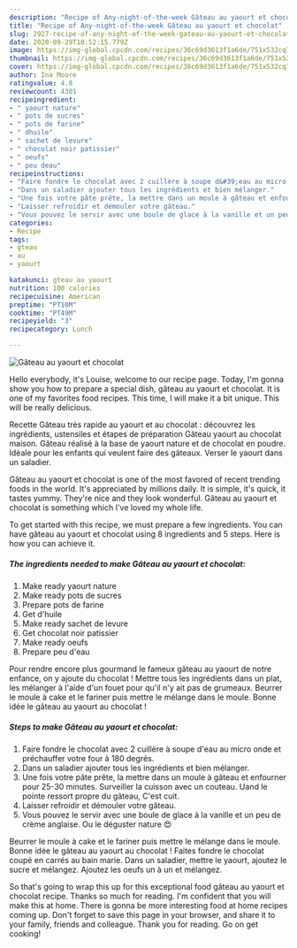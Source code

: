 ```yaml
---
description: "Recipe of Any-night-of-the-week Gâteau au yaourt et chocolat"
title: "Recipe of Any-night-of-the-week Gâteau au yaourt et chocolat"
slug: 2927-recipe-of-any-night-of-the-week-gateau-au-yaourt-et-chocolat
date: 2020-09-29T10:52:15.779Z
image: https://img-global.cpcdn.com/recipes/36c69d3613f1a6de/751x532cq70/gateau-au-yaourt-et-chocolat-photo-principale-de-la-recette.jpg
thumbnail: https://img-global.cpcdn.com/recipes/36c69d3613f1a6de/751x532cq70/gateau-au-yaourt-et-chocolat-photo-principale-de-la-recette.jpg
cover: https://img-global.cpcdn.com/recipes/36c69d3613f1a6de/751x532cq70/gateau-au-yaourt-et-chocolat-photo-principale-de-la-recette.jpg
author: Ina Moore
ratingvalue: 4.8
reviewcount: 4301
recipeingredient:
- " yaourt nature"
- " pots de sucres"
- " pots de farine"
- " dhuile"
- " sachet de levure"
- " chocolat noir patissier"
- " oeufs"
- " peu deau"
recipeinstructions:
- "Faire fondre le chocolat avec 2 cuillère à soupe d&#39;eau au micro onde et préchauffer votre four à 180 degrés."
- "Dans un saladier ajouter tous les ingrédients et bien mélanger."
- "Une fois votre pâte prête, la mettre dans un moule à gâteau et enfourner pour 25-30 minutes. Surveiller la cuisson avec un couteau. Uand le pointe ressort propre du gâteau, C&#39;est cuit."
- "Laisser refroidir et démouler votre gâteau."
- "Vous pouvez le servir avec une boule de glace à la vanille et un peu de crème anglaise. Ou le déguster nature 😍"
categories:
- Recipe
tags:
- gteau
- au
- yaourt

katakunci: gteau au yaourt 
nutrition: 100 calories
recipecuisine: American
preptime: "PT10M"
cooktime: "PT49M"
recipeyield: "3"
recipecategory: Lunch

---
```



![Gâteau au yaourt et chocolat](https://img-global.cpcdn.com/recipes/36c69d3613f1a6de/751x532cq70/gateau-au-yaourt-et-chocolat-photo-principale-de-la-recette.jpg)

Hello everybody, it's Louise, welcome to our recipe page. Today, I'm gonna show you how to prepare a special dish, gâteau au yaourt et chocolat. It is one of my favorites food recipes. This time, I will make it a bit unique. This will be really delicious.

Recette Gâteau très rapide au yaourt et au chocolat : découvrez les ingrédients, ustensiles et étapes de préparation Gâteau yaourt au chocolat maison. Gâteau réalisé à la base de yaourt nature et de chocolat en poudre. Idéale pour les enfants qui veulent faire des gâteaux. Verser le yaourt dans un saladier.

Gâteau au yaourt et chocolat is one of the most favored of recent trending foods in the world. It's appreciated by millions daily. It is simple, it's quick, it tastes yummy. They're nice and they look wonderful. Gâteau au yaourt et chocolat is something which I've loved my whole life.


To get started with this recipe, we must prepare a few ingredients. You can have gâteau au yaourt et chocolat using 8 ingredients and 5 steps. Here is how you can achieve it.

<!--inarticleads1-->

##### The ingredients needed to make Gâteau au yaourt et chocolat:

1. Make ready  yaourt nature
1. Make ready  pots de sucres
1. Prepare  pots de farine
1. Get  d&#39;huile
1. Make ready  sachet de levure
1. Get  chocolat noir patissier
1. Make ready  oeufs
1. Prepare  peu d&#39;eau


Pour rendre encore plus gourmand le fameux gâteau au yaourt de notre enfance, on y ajoute du chocolat ! Mettre tous les ingrédients dans un plat, les mélanger à l&#39;aide d&#39;un fouet pour qu&#39;il n&#39;y ait pas de grumeaux. Beurrer le moule à cake et le fariner puis mettre le mélange dans le moule. Bonne idée le gâteau au yaourt au chocolat ! 

<!--inarticleads2-->

##### Steps to make Gâteau au yaourt et chocolat:

1. Faire fondre le chocolat avec 2 cuillère à soupe d&#39;eau au micro onde et préchauffer votre four à 180 degrés.
1. Dans un saladier ajouter tous les ingrédients et bien mélanger.
1. Une fois votre pâte prête, la mettre dans un moule à gâteau et enfourner pour 25-30 minutes. Surveiller la cuisson avec un couteau. Uand le pointe ressort propre du gâteau, C&#39;est cuit.
1. Laisser refroidir et démouler votre gâteau.
1. Vous pouvez le servir avec une boule de glace à la vanille et un peu de crème anglaise. Ou le déguster nature 😍


Beurrer le moule à cake et le fariner puis mettre le mélange dans le moule. Bonne idée le gâteau au yaourt au chocolat ! Faites fondre le chocolat coupé en carrés au bain marie. Dans un saladier, mettre le yaourt, ajoutez le sucre et mélangez. Ajoutez les oeufs un à un et mélangez. 

So that's going to wrap this up for this exceptional food gâteau au yaourt et chocolat recipe. Thanks so much for reading. I'm confident that you will make this at home. There is gonna be more interesting food at home recipes coming up. Don't forget to save this page in your browser, and share it to your family, friends and colleague. Thank you for reading. Go on get cooking!
